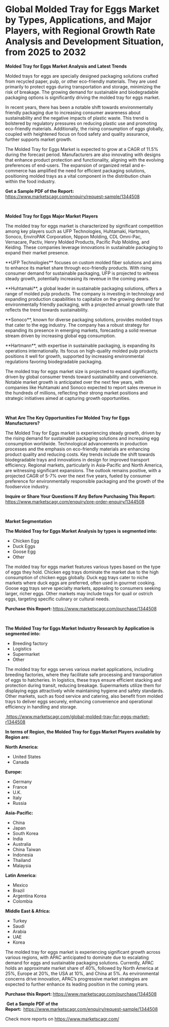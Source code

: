 <p><h1>Global Molded Tray for Eggs Market by Types, Applications, and Major Players, with Regional Growth Rate Analysis and Development Situation, from 2025 to 2032</h1></p><p><strong>Molded Tray for Eggs Market Analysis and Latest Trends</strong></p>
<p><p>Molded trays for eggs are specially designed packaging solutions crafted from recycled paper, pulp, or other eco-friendly materials. They are used primarily to protect eggs during transportation and storage, minimizing the risk of breakage. The growing demand for sustainable and biodegradable packaging options is significantly driving the molded tray for eggs market. </p><p>In recent years, there has been a notable shift towards environmentally friendly packaging due to increasing consumer awareness about sustainability and the negative impacts of plastic waste. This trend is bolstered by regulatory pressures on reducing plastic use and promoting eco-friendly materials. Additionally, the rising consumption of eggs globally, coupled with heightened focus on food safety and quality assurance, further supports market growth. </p><p>The Molded Tray for Eggs Market is expected to grow at a CAGR of 11.5% during the forecast period. Manufacturers are also innovating with designs that enhance product protection and functionality, aligning with the evolving preferences of end-users. The expansion of organized retail and e-commerce has amplified the need for efficient packaging solutions, positioning molded trays as a vital component in the distribution chain within the food industry.</p></p>
<p><strong>Get a Sample PDF of the Report:&nbsp;</strong> <a href="https://www.marketscagr.com/enquiry/request-sample/1344508?utm_campaign=2304&utm_medium=2&utm_source=Github&utm_content=ia&utm_term=24032025&utm_id=molded-tray-for-eggs">https://www.marketscagr.com/enquiry/request-sample/1344508</a></p>
<p>&nbsp;</p>
<p><strong>Molded Tray for Eggs Major Market Players</strong></p>
<p><p>The molded tray for eggs market is characterized by significant competition among key players such as UFP Technologies, Huhtamaki, Hartmann, Sonoco, EnviroPAK Corporation, Nippon Molding, CDL Omni-Pac, Vernacare, Pactiv, Henry Molded Products, Pacific Pulp Molding, and Keiding. These companies leverage innovations in sustainable packaging to expand their market presence.</p><p>**UFP Technologies** focuses on custom molded fiber solutions and aims to enhance its market share through eco-friendly products. With rising consumer demand for sustainable packaging, UFP is projected to witness steady growth, potentially increasing its revenue in the coming years.</p><p>**Huhtamaki**, a global leader in sustainable packaging solutions, offers a range of molded pulp products. The company is investing in technology and expanding production capabilities to capitalize on the growing demand for environmentally friendly packaging, with a projected annual growth rate that reflects the trend towards sustainability.</p><p>**Sonoco**, known for diverse packaging solutions, provides molded trays that cater to the egg industry. The company has a robust strategy for expanding its presence in emerging markets, forecasting a solid revenue stream driven by increasing global egg consumption.</p><p>**Hartmann**, with expertise in sustainable packaging, is expanding its operations internationally. Its focus on high-quality molded pulp products positions it well for growth, supported by increasing environmental regulations favoring biodegradable packaging.</p><p>The molded tray for eggs market size is projected to expand significantly, driven by global consumer trends toward sustainability and convenience. Notable market growth is anticipated over the next few years, with companies like Huhtamaki and Sonoco expected to report sales revenue in the hundreds of millions, reflecting their strong market positions and strategic initiatives aimed at capturing growth opportunities.</p></p>
<p>&nbsp;</p>
<p><strong>What Are The Key Opportunities For Molded Tray for Eggs Manufacturers?</strong></p>
<p><p>The Molded Tray for Eggs market is experiencing steady growth, driven by the rising demand for sustainable packaging solutions and increasing egg consumption worldwide. Technological advancements in production processes and the emphasis on eco-friendly materials are enhancing product quality and reducing costs. Key trends include the shift towards biodegradable trays and innovations in design for improved transport efficiency. Regional markets, particularly in Asia-Pacific and North America, are witnessing significant expansions. The outlook remains positive, with a projected CAGR of 5-7% over the next five years, fueled by consumer preference for environmentally responsible packaging and the growth of the foodservice industry.</p></p>
<p><strong>Inquire or Share Your Questions If Any Before Purchasing This Report:</strong> <a href="https://www.marketscagr.com/enquiry/pre-order-enquiry/1344508?utm_campaign=2304&utm_medium=2&utm_source=Github&utm_content=ia&utm_term=24032025&utm_id=molded-tray-for-eggs">https://www.marketscagr.com/enquiry/pre-order-enquiry/1344508</a></p>
<p>&nbsp;</p>
<p><strong>Market Segmentation</strong></p>
<p><strong>The Molded Tray for Eggs Market Analysis by types is segmented into:</strong></p>
<p><ul><li>Chicken Egg</li><li>Duck Eggs</li><li>Goose Egg</li><li>Other</li></ul></p>
<p><p>The molded tray for eggs market features various types based on the type of eggs they hold. Chicken egg trays dominate the market due to the high consumption of chicken eggs globally. Duck egg trays cater to niche markets where duck eggs are preferred, often used in gourmet cooking. Goose egg trays serve specialty markets, appealing to consumers seeking larger, richer eggs. Other markets may include trays for quail or ostrich eggs, targeting specific culinary or cultural needs.</p></p>
<p><strong>Purchase this Report:&nbsp;</strong><a href="https://www.marketscagr.com/purchase/1344508?utm_campaign=2304&utm_medium=2&utm_source=Github&utm_content=ia&utm_term=24032025&utm_id=molded-tray-for-eggs">https://www.marketscagr.com/purchase/1344508</a></p>
<p>&nbsp;</p>
<p><strong>The Molded Tray for Eggs Market Industry Research by Application is segmented into:</strong></p>
<p><ul><li>Breeding factory</li><li>Logistics</li><li>Supermarket</li><li>Other</li></ul></p>
<p><p>The molded tray for eggs serves various market applications, including breeding factories, where they facilitate safe processing and transportation of eggs to hatcheries. In logistics, these trays ensure efficient stacking and protection during transit, reducing breakage. Supermarkets utilize them for displaying eggs attractively while maintaining hygiene and safety standards. Other markets, such as food service and catering, also benefit from molded trays to deliver eggs securely, enhancing convenience and operational efficiency in handling and storage.</p></p>
<p><a href="https://www.marketscagr.com/global-molded-tray-for-eggs-market-r1344508?utm_campaign=2304&utm_medium=2&utm_source=Github&utm_content=ia&utm_term=24032025&utm_id=molded-tray-for-eggs">&nbsp;https://www.marketscagr.com/global-molded-tray-for-eggs-market-r1344508</a></p>
<p><strong>In terms of Region, the Molded Tray for Eggs Market Players available by Region are:</strong></p>
<p>
    <p> <strong> North America: </strong>
        <ul>
            <li>United States</li>
            <li>Canada</li>
        </ul>
        </p> 
    <p> <strong> Europe: </strong>
        <ul>
            <li>Germany</li>
            <li>France</li>
            <li>U.K.</li>
            <li>Italy</li>
            <li>Russia</li>
        </ul>
        </p> 
    <p> <strong> Asia-Pacific: </strong>
        <ul>
            <li>China</li>
            <li>Japan</li>
            <li>South Korea</li>
            <li>India</li>
            <li>Australia</li>
            <li>China Taiwan</li>
            <li>Indonesia</li>
            <li>Thailand</li>
            <li>Malaysia</li>
        </ul>
        </p> 
    <p> <strong> Latin America: </strong>
        <ul>
            <li>Mexico</li>
            <li>Brazil</li>
            <li>Argentina Korea</li>
            <li>Colombia</li>
        </ul>
        </p> 
    <p> <strong> Middle East & Africa: </strong>
        <ul>
            <li>Turkey</li>
            <li>Saudi</li>
            <li>Arabia</li>
            <li>UAE</li>
            <li>Korea</li>
        </ul>
    </p>
    </p>
<p><p>The molded tray for eggs market is experiencing significant growth across various regions, with APAC anticipated to dominate due to escalating demand for eggs and sustainable packaging solutions. Currently, APAC holds an approximate market share of 40%, followed by North America at 25%, Europe at 20%, the USA at 10%, and China at 5%. As environmental concerns drive innovation, APAC’s progressive market strategies are expected to further enhance its leading position in the coming years.</p></p>
<p><strong>Purchase this Report: </strong><a href="https://www.marketscagr.com/purchase/1344508?utm_campaign=2304&utm_medium=2&utm_source=Github&utm_content=ia&utm_term=24032025&utm_id=molded-tray-for-eggs">https://www.marketscagr.com/purchase/1344508</a></p>
<p>&nbsp;<strong>Get a Sample PDF of the Report:&nbsp;&nbsp;</strong><a href="https://www.marketscagr.com/enquiry/request-sample/1344508?utm_campaign=2304&utm_medium=2&utm_source=Github&utm_content=ia&utm_term=24032025&utm_id=molded-tray-for-eggs">https://www.marketscagr.com/enquiry/request-sample/1344508</a></p>
<p><strong></strong></p>
<p>Check more reports on <a href="https://www.marketscagr.com/?utm_campaign=2304&utm_medium=2&utm_source=Github&utm_content=ia&utm_term=24032025&utm_id=molded-tray-for-eggs">https://www.marketscagr.com/</a></p>